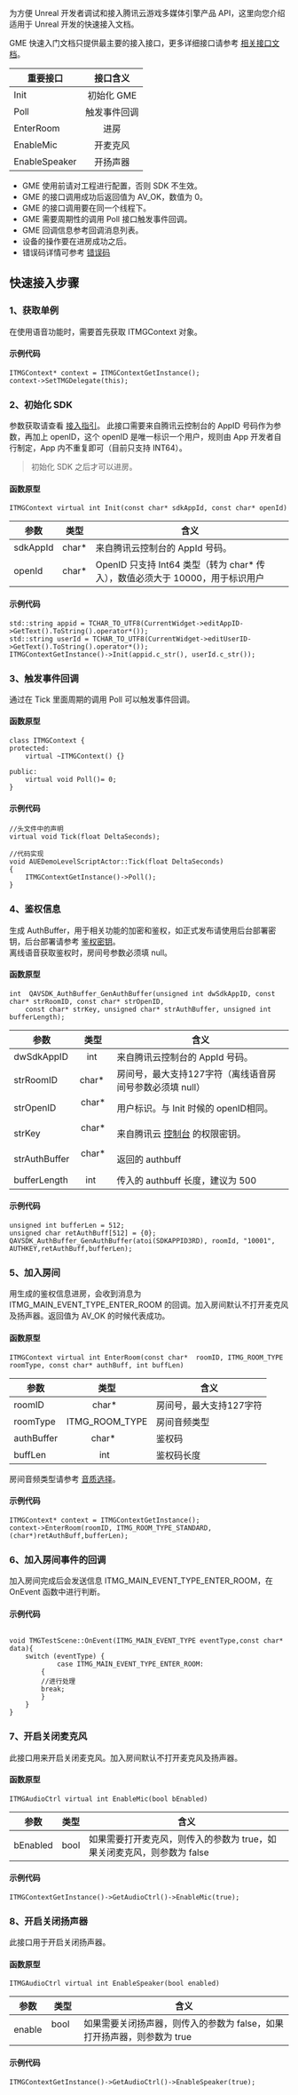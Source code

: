 为方便 Unreal 开发者调试和接入腾讯云游戏多媒体引擎产品 API，这里向您介绍适用于 Unreal 开发的快速接入文档。


GME 快速入门文档只提供最主要的接入接口，更多详细接口请参考 [相关接口文档](https://intl.cloud.tencent.com/document/product/607/15210)。


|重要接口     | 接口含义|
| ------------- |:-------------:|
|Init    		|初始化 GME 	|
|Poll    		|触发事件回调	|
|EnterRoom	 	|进房  		|
|EnableMic	 	|开麦克风 	|
|EnableSpeaker		|开扬声器 	|

>
- GME 使用前请对工程进行配置，否则 SDK 不生效。
- GME 的接口调用成功后返回值为 AV_OK，数值为 0。
- GME 的接口调用要在同一个线程下。
- GME 需要周期性的调用 Poll 接口触发事件回调。
- GME 回调信息参考回调消息列表。
- 设备的操作要在进房成功之后。
- 错误码详情可参考 [错误码](https://intl.cloud.tencent.com/document/product/607/15173)


## 快速接入步骤
### 1、获取单例
在使用语音功能时，需要首先获取 ITMGContext 对象。

#### 示例代码  

```
ITMGContext* context = ITMGContextGetInstance();
context->SetTMGDelegate(this);
```



### 2、初始化 SDK
参数获取请查看 [接入指引](https://intl.cloud.tencent.com/document/product/607/10782)。
此接口需要来自腾讯云控制台的 AppID 号码作为参数，再加上 openID，这个 openID 是唯一标识一个用户，规则由 App 开发者自行制定，App 内不重复即可（目前只支持 INT64）。
>初始化 SDK 之后才可以进房。
####  函数原型

```
ITMGContext virtual int Init(const char* sdkAppId, const char* openId)
```

|参数     | 类型         |含义|
| ------------- |:-------------:|-------------|
| sdkAppId    	|char*   	|来自腾讯云控制台的 AppId 号码。					|
| openId    	|char*   	|OpenID 只支持 Int64 类型（转为 char* 传入），数值必须大于 10000，用于标识用户 	|



####  示例代码 


```
std::string appid = TCHAR_TO_UTF8(CurrentWidget->editAppID->GetText().ToString().operator*());
std::string userId = TCHAR_TO_UTF8(CurrentWidget->editUserID->GetText().ToString().operator*());
ITMGContextGetInstance()->Init(appid.c_str(), userId.c_str());
```
### 3、触发事件回调
通过在 Tick 里面周期的调用 Poll 可以触发事件回调。

####  函数原型

```
class ITMGContext {
protected:
    virtual ~ITMGContext() {}
    
public:    	
	virtual void Poll()= 0;
}

```
####  示例代码
```
//头文件中的声明
virtual void Tick(float DeltaSeconds);

//代码实现
void AUEDemoLevelScriptActor::Tick(float DeltaSeconds) 
{
    ITMGContextGetInstance()->Poll();
}
```


### 4、鉴权信息
生成 AuthBuffer，用于相关功能的加密和鉴权，如正式发布请使用后台部署密钥，后台部署请参考 [鉴权密钥](https://intl.cloud.tencent.com/document/product/607/12218)。    
离线语音获取鉴权时，房间号参数必须填 null。

#### 函数原型
```
int  QAVSDK_AuthBuffer_GenAuthBuffer(unsigned int dwSdkAppID, const char* strRoomID, const char* strOpenID,
	const char* strKey, unsigned char* strAuthBuffer, unsigned int bufferLength);
```
|参数     | 类型         |含义|
| ------------- |:-------------:|-------------|
| dwSdkAppID    			|int   		|来自腾讯云控制台的 AppId 号码。		|
| strRoomID    		|char*     |房间号，最大支持127字符（离线语音房间号参数必须填 null）|
| strOpenID  		|char*     	|用户标识。与 Init 时候的 openID相同。|
| strKey    			|char*	    	|来自腾讯云 [控制台](https://console.cloud.tencent.com/gamegme) 的权限密钥。					|
|strAuthBuffer		|char*	    	|返回的 authbuff							|
| bufferLength   		|int    		|传入的 authbuff 长度，建议为 500						|




####  示例代码  
```
unsigned int bufferLen = 512;
unsigned char retAuthBuff[512] = {0};
QAVSDK_AuthBuffer_GenAuthBuffer(atoi(SDKAPPID3RD), roomId, "10001", AUTHKEY,retAuthBuff,bufferLen);
```


### 5、加入房间
用生成的鉴权信息进房，会收到消息为 ITMG_MAIN_EVENT_TYPE_ENTER_ROOM 的回调。加入房间默认不打开麦克风及扬声器。返回值为 AV_OK 的时候代表成功。

####  函数原型
```
ITMGContext virtual int EnterRoom(const char*  roomID, ITMG_ROOM_TYPE roomType, const char* authBuff, int buffLen)
```
|参数     | 类型         |含义|
| ------------- |:-------------:|-------------|
| roomID			| char*    		|房间号，最大支持127字符	|
| roomType 			|ITMG_ROOM_TYPE	|房间音频类型		|
| authBuffer    		|char*     	|鉴权码			|
| buffLen   			|int   		|鉴权码长度		|

房间音频类型请参考 [音质选择](https://intl.cloud.tencent.com/document/product/607/18522)。


####  示例代码  
```
ITMGContext* context = ITMGContextGetInstance();
context->EnterRoom(roomID, ITMG_ROOM_TYPE_STANDARD, (char*)retAuthBuff,bufferLen);
```

### 6、加入房间事件的回调
加入房间完成后会发送信息 ITMG_MAIN_EVENT_TYPE_ENTER_ROOM，在 OnEvent 函数中进行判断。

####  示例代码  
```

void TMGTestScene::OnEvent(ITMG_MAIN_EVENT_TYPE eventType,const char* data){
	switch (eventType) {
            case ITMG_MAIN_EVENT_TYPE_ENTER_ROOM:
		{
		//进行处理
		break;
		}
	}
}
```

### 7、开启关闭麦克风
此接口用来开启关闭麦克风。加入房间默认不打开麦克风及扬声器。

####  函数原型  
```
ITMGAudioCtrl virtual int EnableMic(bool bEnabled)
```
|参数     | 类型         |含义|
| ------------- |:-------------:|-------------|
| bEnabled    |bool     |如果需要打开麦克风，则传入的参数为 true，如果关闭麦克风，则参数为 false		|

####  示例代码  
```
ITMGContextGetInstance()->GetAudioCtrl()->EnableMic(true);
```


### 8、开启关闭扬声器
此接口用于开启关闭扬声器。

####  函数原型  
```
ITMGAudioCtrl virtual int EnableSpeaker(bool enabled)
```
|参数     | 类型         |含义|
| ------------- |:-------------:|-------------|
| enable   		|bool       	|如果需要关闭扬声器，则传入的参数为 false，如果打开扬声器，则参数为 true	|

####  示例代码  
```
ITMGContextGetInstance()->GetAudioCtrl()->EnableSpeaker(true);
```



